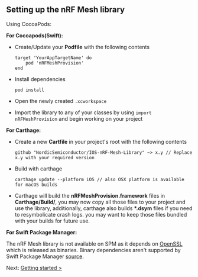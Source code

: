 ## Setting up the nRF Mesh library

Using CocoaPods:

**For Cocoapods(Swift):**

- Create/Update your **Podfile** with the following contents

    ```
    target 'YourAppTargetName' do
        pod 'nRFMeshProvision'
    end
    ```

- Install dependencies

    ```
    pod install
    ```

- Open the newly created `.xcworkspace`

- Import the library to any of your classes by using `import nRFMeshProvision` and begin working on your project


**For Carthage:**

- Create a new **Cartfile** in your project's root with the following contents

    ```
    github "NordicSemiconductor/IOS-nRF-Mesh-Library" ~> x.y // Replace x.y with your required version
    ```

- Build with carthage

    ```
    carthage update --platform iOS // also OSX platform is available for macOS builds
    ```

- Carthage will build the **nRFMeshProvision.framework** files in **Carthage/Build/**, 
you may now copy all those files to your project and use the library, additionally, carthage also builds **\*.dsym** files 
if you need to resymbolicate crash logs. you may want to keep those files bundled with your builds for future use.

**For Swift Package Manager:**

The nRF Mesh library is not available on SPM as it depends on [OpenSSL](https://github.com/krzyzanowskim/OpenSSL) which is released as binaries. Binary dependencies aren't supported by Swift Package Manager [source](https://developer.apple.com/documentation/xcode/creating_a_swift_package_with_xcode).

Next: [Getting started >](GETTING_STARTED.md)